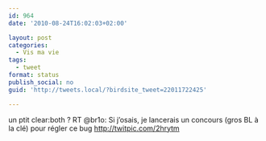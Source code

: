 ```yaml
---
id: 964
date: '2010-08-24T16:02:03+02:00'

layout: post
categories:
  - Vis ma vie
tags:
  - tweet
format: status
publish_social: no
guid: 'http://tweets.local/?birdsite_tweet=22011722425'

---
```


un ptit clear:both ? RT @br1o: Si j’osais, je lancerais un concours (gros BL à la clé) pour régler ce bug http://twitpic.com/2hrytm
